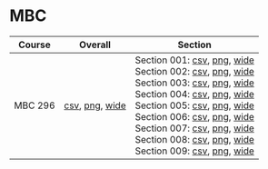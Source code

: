 # MBC

| Course | Overall | Section |
| ------ | ------- | ------- |
| MBC 296 | [csv](https://github.com/UCSD-Historical-Enrollment-Data/2024Spring/blob/main/overall/MBC%20296.csv), [png](https://raw.githubusercontent.com/UCSD-Historical-Enrollment-Data/2024Spring/main/plot_overall/MBC%20296.png), [wide](https://raw.githubusercontent.com/UCSD-Historical-Enrollment-Data/2024Spring/main/plot_overall_wide/MBC%20296.png) | Section 001: [csv](https://github.com/UCSD-Historical-Enrollment-Data/2024Spring/blob/main/section/MBC%20296_001.csv), [png](https://raw.githubusercontent.com/UCSD-Historical-Enrollment-Data/2024Spring/main/plot_section/MBC%20296_001.png), [wide](https://raw.githubusercontent.com/UCSD-Historical-Enrollment-Data/2024Spring/main/plot_section_wide/MBC%20296_001.png)<br>Section 002: [csv](https://github.com/UCSD-Historical-Enrollment-Data/2024Spring/blob/main/section/MBC%20296_002.csv), [png](https://raw.githubusercontent.com/UCSD-Historical-Enrollment-Data/2024Spring/main/plot_section/MBC%20296_002.png), [wide](https://raw.githubusercontent.com/UCSD-Historical-Enrollment-Data/2024Spring/main/plot_section_wide/MBC%20296_002.png)<br>Section 003: [csv](https://github.com/UCSD-Historical-Enrollment-Data/2024Spring/blob/main/section/MBC%20296_003.csv), [png](https://raw.githubusercontent.com/UCSD-Historical-Enrollment-Data/2024Spring/main/plot_section/MBC%20296_003.png), [wide](https://raw.githubusercontent.com/UCSD-Historical-Enrollment-Data/2024Spring/main/plot_section_wide/MBC%20296_003.png)<br>Section 004: [csv](https://github.com/UCSD-Historical-Enrollment-Data/2024Spring/blob/main/section/MBC%20296_004.csv), [png](https://raw.githubusercontent.com/UCSD-Historical-Enrollment-Data/2024Spring/main/plot_section/MBC%20296_004.png), [wide](https://raw.githubusercontent.com/UCSD-Historical-Enrollment-Data/2024Spring/main/plot_section_wide/MBC%20296_004.png)<br>Section 005: [csv](https://github.com/UCSD-Historical-Enrollment-Data/2024Spring/blob/main/section/MBC%20296_005.csv), [png](https://raw.githubusercontent.com/UCSD-Historical-Enrollment-Data/2024Spring/main/plot_section/MBC%20296_005.png), [wide](https://raw.githubusercontent.com/UCSD-Historical-Enrollment-Data/2024Spring/main/plot_section_wide/MBC%20296_005.png)<br>Section 006: [csv](https://github.com/UCSD-Historical-Enrollment-Data/2024Spring/blob/main/section/MBC%20296_006.csv), [png](https://raw.githubusercontent.com/UCSD-Historical-Enrollment-Data/2024Spring/main/plot_section/MBC%20296_006.png), [wide](https://raw.githubusercontent.com/UCSD-Historical-Enrollment-Data/2024Spring/main/plot_section_wide/MBC%20296_006.png)<br>Section 007: [csv](https://github.com/UCSD-Historical-Enrollment-Data/2024Spring/blob/main/section/MBC%20296_007.csv), [png](https://raw.githubusercontent.com/UCSD-Historical-Enrollment-Data/2024Spring/main/plot_section/MBC%20296_007.png), [wide](https://raw.githubusercontent.com/UCSD-Historical-Enrollment-Data/2024Spring/main/plot_section_wide/MBC%20296_007.png)<br>Section 008: [csv](https://github.com/UCSD-Historical-Enrollment-Data/2024Spring/blob/main/section/MBC%20296_008.csv), [png](https://raw.githubusercontent.com/UCSD-Historical-Enrollment-Data/2024Spring/main/plot_section/MBC%20296_008.png), [wide](https://raw.githubusercontent.com/UCSD-Historical-Enrollment-Data/2024Spring/main/plot_section_wide/MBC%20296_008.png)<br>Section 009: [csv](https://github.com/UCSD-Historical-Enrollment-Data/2024Spring/blob/main/section/MBC%20296_009.csv), [png](https://raw.githubusercontent.com/UCSD-Historical-Enrollment-Data/2024Spring/main/plot_section/MBC%20296_009.png), [wide](https://raw.githubusercontent.com/UCSD-Historical-Enrollment-Data/2024Spring/main/plot_section_wide/MBC%20296_009.png) |
